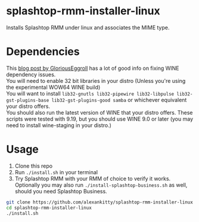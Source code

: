 # splashtop-rmm-installer-linux
Installs Splashtop RMM under linux and associates the MIME type.
# Dependencies
This [blog post by GloriousEggroll](https://www.gloriouseggroll.tv/how-to-get-out-of-wine-dependency-hell/) has a lot of good info on fixing WINE dependency issues.  
You will need to enable 32 bit libraries in your distro (Unless you're using the experimental WOW64 WINE build)  
You will want to install `lib32-gnutls lib32-pipewire lib32-libpulse lib32-gst-plugins-base lib32-gst-plugins-good samba` or whichever equivalent your distro offers.  
You should also run the latest version of WINE that your distro offers. These scripts were tested with 9.19, but you should use WINE 9.0 or later (you may need to install wine-staging in your distro.)
# Usage
1. Clone this repo
2. Run `./install.sh` in your terminal
3. Try Splashtop RMM with your RMM of choice to verify it works.  
Optionally you may also run `./install-splashtop-business.sh` as well, should you need Splashtop Business.
```sh
git clone https://github.com/alexankitty/splashtop-rmm-installer-linux
cd splashtop-rmm-installer-linux
./install.sh
```
